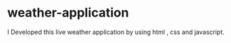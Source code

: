 # weather-application
I Developed this live weather application  by using html , css and javascript. 
